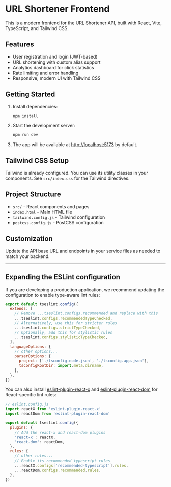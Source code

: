 # URL Shortener Frontend

This is a modern frontend for the URL Shortener API, built with React, Vite, TypeScript, and Tailwind CSS.

## Features
- User registration and login (JWT-based)
- URL shortening with custom alias support
- Analytics dashboard for click statistics
- Rate limiting and error handling
- Responsive, modern UI with Tailwind CSS

## Getting Started

1. Install dependencies:
   ```bash
   npm install
   ```
2. Start the development server:
   ```bash
   npm run dev
   ```
3. The app will be available at [http://localhost:5173](http://localhost:5173) by default.

## Tailwind CSS Setup
Tailwind is already configured. You can use its utility classes in your components. See `src/index.css` for the Tailwind directives.

## Project Structure
- `src/` - React components and pages
- `index.html` - Main HTML file
- `tailwind.config.js` - Tailwind configuration
- `postcss.config.js` - PostCSS configuration

## Customization
Update the API base URL and endpoints in your service files as needed to match your backend.

---

## Expanding the ESLint configuration

If you are developing a production application, we recommend updating the configuration to enable type-aware lint rules:

```js
export default tseslint.config({
  extends: [
    // Remove ...tseslint.configs.recommended and replace with this
    ...tseslint.configs.recommendedTypeChecked,
    // Alternatively, use this for stricter rules
    ...tseslint.configs.strictTypeChecked,
    // Optionally, add this for stylistic rules
    ...tseslint.configs.stylisticTypeChecked,
  ],
  languageOptions: {
    // other options...
    parserOptions: {
      project: ['./tsconfig.node.json', './tsconfig.app.json'],
      tsconfigRootDir: import.meta.dirname,
    },
  },
})
```

You can also install [eslint-plugin-react-x](https://github.com/Rel1cx/eslint-react/tree/main/packages/plugins/eslint-plugin-react-x) and [eslint-plugin-react-dom](https://github.com/Rel1cx/eslint-react/tree/main/packages/plugins/eslint-plugin-react-dom) for React-specific lint rules:

```js
// eslint.config.js
import reactX from 'eslint-plugin-react-x'
import reactDom from 'eslint-plugin-react-dom'

export default tseslint.config({
  plugins: {
    // Add the react-x and react-dom plugins
    'react-x': reactX,
    'react-dom': reactDom,
  },
  rules: {
    // other rules...
    // Enable its recommended typescript rules
    ...reactX.configs['recommended-typescript'].rules,
    ...reactDom.configs.recommended.rules,
  },
})
```
